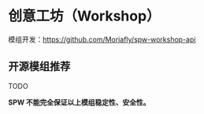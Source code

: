 # 创意工坊（Workshop）

模组开发：https://github.com/Moriafly/spw-workshop-api

## 开源模组推荐

TODO

**SPW 不能完全保证以上模组稳定性、安全性。**